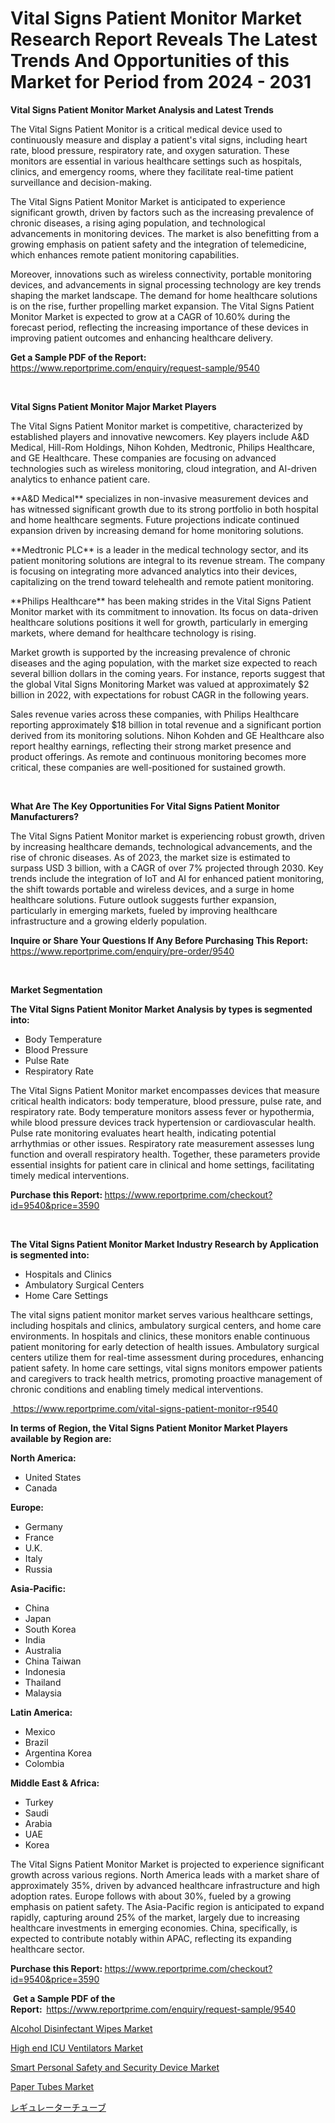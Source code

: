 <p><h1>Vital Signs Patient Monitor Market Research Report Reveals The Latest Trends And Opportunities of this Market for Period from 2024 - 2031</h1></p><p><strong>Vital Signs Patient Monitor Market Analysis and Latest Trends</strong></p>
<p><p>The Vital Signs Patient Monitor is a critical medical device used to continuously measure and display a patient's vital signs, including heart rate, blood pressure, respiratory rate, and oxygen saturation. These monitors are essential in various healthcare settings such as hospitals, clinics, and emergency rooms, where they facilitate real-time patient surveillance and decision-making.</p><p>The Vital Signs Patient Monitor Market is anticipated to experience significant growth, driven by factors such as the increasing prevalence of chronic diseases, a rising aging population, and technological advancements in monitoring devices. The market is also benefitting from a growing emphasis on patient safety and the integration of telemedicine, which enhances remote patient monitoring capabilities. </p><p>Moreover, innovations such as wireless connectivity, portable monitoring devices, and advancements in signal processing technology are key trends shaping the market landscape. The demand for home healthcare solutions is on the rise, further propelling market expansion. The Vital Signs Patient Monitor Market is expected to grow at a CAGR of 10.60% during the forecast period, reflecting the increasing importance of these devices in improving patient outcomes and enhancing healthcare delivery.</p></p>
<p><strong>Get a Sample PDF of the Report:&nbsp;</strong> <a href="https://www.reportprime.com/enquiry/request-sample/9540?utm_campaign=1082&utm_medium=2&utm_source=Github&utm_content=ia&utm_term=16112024&utm_id=vital-signs-patient-monitor">https://www.reportprime.com/enquiry/request-sample/9540</a></p>
<p>&nbsp;</p>
<p><strong>Vital Signs Patient Monitor Major Market Players</strong></p>
<p><p>The Vital Signs Patient Monitor market is competitive, characterized by established players and innovative newcomers. Key players include A&D Medical, Hill-Rom Holdings, Nihon Kohden, Medtronic, Philips Healthcare, and GE Healthcare. These companies are focusing on advanced technologies such as wireless monitoring, cloud integration, and AI-driven analytics to enhance patient care.</p><p>**A&D Medical** specializes in non-invasive measurement devices and has witnessed significant growth due to its strong portfolio in both hospital and home healthcare segments. Future projections indicate continued expansion driven by increasing demand for home monitoring solutions.</p><p>**Medtronic PLC** is a leader in the medical technology sector, and its patient monitoring solutions are integral to its revenue stream. The company is focusing on integrating more advanced analytics into their devices, capitalizing on the trend toward telehealth and remote patient monitoring.</p><p>**Philips Healthcare** has been making strides in the Vital Signs Patient Monitor market with its commitment to innovation. Its focus on data-driven healthcare solutions positions it well for growth, particularly in emerging markets, where demand for healthcare technology is rising.</p><p>Market growth is supported by the increasing prevalence of chronic diseases and the aging population, with the market size expected to reach several billion dollars in the coming years. For instance, reports suggest that the global Vital Signs Monitoring Market was valued at approximately $2 billion in 2022, with expectations for robust CAGR in the following years.</p><p>Sales revenue varies across these companies, with Philips Healthcare reporting approximately $18 billion in total revenue and a significant portion derived from its monitoring solutions. Nihon Kohden and GE Healthcare also report healthy earnings, reflecting their strong market presence and product offerings. As remote and continuous monitoring becomes more critical, these companies are well-positioned for sustained growth.</p></p>
<p>&nbsp;</p>
<p><strong>What Are The Key Opportunities For Vital Signs Patient Monitor Manufacturers?</strong></p>
<p><p>The Vital Signs Patient Monitor market is experiencing robust growth, driven by increasing healthcare demands, technological advancements, and the rise of chronic diseases. As of 2023, the market size is estimated to surpass USD 3 billion, with a CAGR of over 7% projected through 2030. Key trends include the integration of IoT and AI for enhanced patient monitoring, the shift towards portable and wireless devices, and a surge in home healthcare solutions. Future outlook suggests further expansion, particularly in emerging markets, fueled by improving healthcare infrastructure and a growing elderly population.</p></p>
<p><strong>Inquire or Share Your Questions If Any Before Purchasing This Report:</strong> <a href="https://www.reportprime.com/enquiry/pre-order/9540?utm_campaign=1082&utm_medium=2&utm_source=Github&utm_content=ia&utm_term=16112024&utm_id=vital-signs-patient-monitor">https://www.reportprime.com/enquiry/pre-order/9540</a></p>
<p>&nbsp;</p>
<p><strong>Market Segmentation</strong></p>
<p><strong>The Vital Signs Patient Monitor Market Analysis by types is segmented into:</strong></p>
<p><ul><li>Body Temperature</li><li>Blood Pressure</li><li>Pulse Rate</li><li>Respiratory Rate</li></ul></p>
<p><p>The Vital Signs Patient Monitor market encompasses devices that measure critical health indicators: body temperature, blood pressure, pulse rate, and respiratory rate. Body temperature monitors assess fever or hypothermia, while blood pressure devices track hypertension or cardiovascular health. Pulse rate monitoring evaluates heart health, indicating potential arrhythmias or other issues. Respiratory rate measurement assesses lung function and overall respiratory health. Together, these parameters provide essential insights for patient care in clinical and home settings, facilitating timely medical interventions.</p></p>
<p><strong>Purchase this Report:&nbsp;</strong><a href="https://www.reportprime.com/checkout?id=9540&price=3590&utm_campaign=1082&utm_medium=2&utm_source=Github&utm_content=ia&utm_term=16112024&utm_id=vital-signs-patient-monitor">https://www.reportprime.com/checkout?id=9540&price=3590</a></p>
<p>&nbsp;</p>
<p><strong>The Vital Signs Patient Monitor Market Industry Research by Application is segmented into:</strong></p>
<p><ul><li>Hospitals and Clinics</li><li>Ambulatory Surgical Centers</li><li>Home Care Settings</li></ul></p>
<p><p>The vital signs patient monitor market serves various healthcare settings, including hospitals and clinics, ambulatory surgical centers, and home care environments. In hospitals and clinics, these monitors enable continuous patient monitoring for early detection of health issues. Ambulatory surgical centers utilize them for real-time assessment during procedures, enhancing patient safety. In home care settings, vital signs monitors empower patients and caregivers to track health metrics, promoting proactive management of chronic conditions and enabling timely medical interventions.</p></p>
<p><a href="https://www.reportprime.com/vital-signs-patient-monitor-r9540?utm_campaign=1082&utm_medium=2&utm_source=Github&utm_content=ia&utm_term=16112024&utm_id=vital-signs-patient-monitor">&nbsp;https://www.reportprime.com/vital-signs-patient-monitor-r9540</a></p>
<p><strong>In terms of Region, the Vital Signs Patient Monitor Market Players available by Region are:</strong></p>
<p>
    <p> <strong> North America: </strong>
        <ul>
            <li>United States</li>
            <li>Canada</li>
        </ul>
        </p> 
    <p> <strong> Europe: </strong>
        <ul>
            <li>Germany</li>
            <li>France</li>
            <li>U.K.</li>
            <li>Italy</li>
            <li>Russia</li>
        </ul>
        </p> 
    <p> <strong> Asia-Pacific: </strong>
        <ul>
            <li>China</li>
            <li>Japan</li>
            <li>South Korea</li>
            <li>India</li>
            <li>Australia</li>
            <li>China Taiwan</li>
            <li>Indonesia</li>
            <li>Thailand</li>
            <li>Malaysia</li>
        </ul>
        </p> 
    <p> <strong> Latin America: </strong>
        <ul>
            <li>Mexico</li>
            <li>Brazil</li>
            <li>Argentina Korea</li>
            <li>Colombia</li>
        </ul>
        </p> 
    <p> <strong> Middle East & Africa: </strong>
        <ul>
            <li>Turkey</li>
            <li>Saudi</li>
            <li>Arabia</li>
            <li>UAE</li>
            <li>Korea</li>
        </ul>
    </p>
    </p>
<p><p>The Vital Signs Patient Monitor Market is projected to experience significant growth across various regions. North America leads with a market share of approximately 35%, driven by advanced healthcare infrastructure and high adoption rates. Europe follows with about 30%, fueled by a growing emphasis on patient safety. The Asia-Pacific region is anticipated to expand rapidly, capturing around 25% of the market, largely due to increasing healthcare investments in emerging economies. China, specifically, is expected to contribute notably within APAC, reflecting its expanding healthcare sector.</p></p>
<p><strong>Purchase this Report: </strong><a href="https://www.reportprime.com/checkout?id=9540&price=3590&utm_campaign=1082&utm_medium=2&utm_source=Github&utm_content=ia&utm_term=16112024&utm_id=vital-signs-patient-monitor">https://www.reportprime.com/checkout?id=9540&price=3590</a></p>
<p>&nbsp;<strong>Get a Sample PDF of the Report:&nbsp;&nbsp;</strong><a href="https://www.reportprime.com/enquiry/request-sample/9540?utm_campaign=1082&utm_medium=2&utm_source=Github&utm_content=ia&utm_term=16112024&utm_id=vital-signs-patient-monitor">https://www.reportprime.com/enquiry/request-sample/9540</a></p>
<p><strong></strong></p>
<p><p><a href="https://www.linkedin.com/pulse/alcohol-disinfectant-wipes-market-outlook-current-assessment-28nuc?utm_campaign=1082&utm_medium=2&utm_source=Github&utm_content=ia&utm_term=16112024&utm_id=vital-signs-patient-monitor">Alcohol Disinfectant Wipes Market</a></p><p><a href="https://github.com/NorbertYates/Market-Research-Report-List-7/blob/main/high-end-icu-ventilators-market.md?utm_campaign=1082&utm_medium=2&utm_source=Github&utm_content=ia&utm_term=16112024&utm_id=vital-signs-patient-monitor">High end ICU Ventilators Market</a></p><p><a href="https://issuu.com/reportprime-2/docs/smart-personal-safety-and-security-_995abd4dc3ea4f?utm_campaign=1082&utm_medium=2&utm_source=Github&utm_content=ia&utm_term=16112024&utm_id=vital-signs-patient-monitor">Smart Personal Safety and Security Device Market</a></p><p><a href="https://www.linkedin.com/pulse/paper-tubes-market-penetration-strategies-untapped-markets-growth-pxwxf?utm_campaign=1082&utm_medium=2&utm_source=Github&utm_content=ia&utm_term=16112024&utm_id=vital-signs-patient-monitor">Paper Tubes Market</a></p><p><a href="https://github.com/lababdou/Market-Research-Report-List-6/blob/main/359447024296.md?utm_campaign=1082&utm_medium=2&utm_source=Github&utm_content=ia&utm_term=16112024&utm_id=vital-signs-patient-monitor">レギュレーターチューブ</a></p></p>